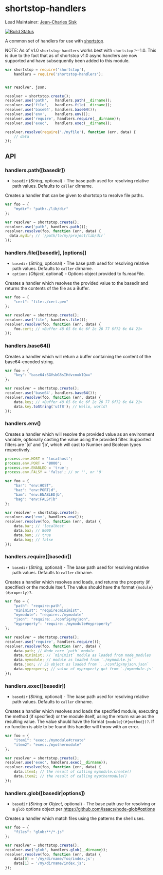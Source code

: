 shortstop-handlers
==================

Lead Maintainer: [Jean-Charles Sisk](https://github.com/jasisk)  

[![Build Status](https://travis-ci.org/krakenjs/shortstop-handlers.svg?branch=v1.0.0-release)](https://travis-ci.org/krakenjs/shortstop-handlers)  

A common set of handlers for use with [shortstop](https://github.com/paypal/shortstop).

NOTE: As of v1.0 `shortstop-handlers` works best with `shortstop` >=1.0. This is
due to the fact that as of shortstop v1.0 async handlers are now supported and
have subsequently been added to this module.


```javascript
var shortstop = require('shortstop'),
    handlers = require('shortstop-handlers');


var resolver, json;

resolver = shortstop.create();
resolver.use('path',   handlers.path(__dirname));
resolver.use('file',   handlers.file(__dirname));
resolver.use('base64', handlers.base64());
resolver.use('env',    handlers.env());
resolver.use('require', handlers.require(__dirname));
resolver.use('exec',   handlers.exec(__dirname));

resolver.resolve(require('./myfile'), function (err, data) {
    // data
});
```

## API
### handlers.path([basedir])

* `basedir` (*String*, optional) - The base path used for resolving relative path values. Defaults to `caller` dirname.

Creates a handler that can be given to shortstop to resolve file paths.

```javascript
var foo = {
    "mydir": "path:./lib/dir"
};

var resolver = shortstop.create();
resolver.use('path', handlers.path());
resolver.resolve(foo, function (err, data) {
  data.mydir; // `/path/to/my/project/lib/dir`
});
```



### handlers.file([basedir], [options])

* `basedir` (*String*, optional) - The base path used for resolving relative path values. Defaults to `caller` dirname.
* `options` (*Object*, optional) - Options object provided to fs.readFile.

Creates a handler which resolves the provided value to the basedir and returns the contents of the file as a Buffer.

```javascript
var foo = {
    "cert": "file:./cert.pem"
};

var resolver = shortstop.create();
resolver.use('file', handlers.file());
resolver.resolve(foo, function (err, data) {
    foo.cert; // <Buffer 48 65 6c 6c 6f 2c 20 77 6f72 6c 64 21>
});
```


### handlers.base64()

Creates a handler which will return a buffer containing the content of the base64-encoded string.

```javascript
var foo = {
    "key": "base64:SGVsbG8sIHdvcmxkIQ=="
};

var resolver = shortstop.create();
resolver.use('base64', handlers.base64());
resolver.resolve(foo, function (err, data) {
    data.key; // <Buffer 48 65 6c 6c 6f 2c 20 77 6f72 6c 64 21>
    data.key.toString('utf8'); // Hello, world!
});
```

### handlers.env()

Creates a handler which will resolve the provided value as an environment variable, optionally casting the value using the provided filter. Supported filters are '|d' and '|b', which will cast to Number and Boolean types respectively.

```javascript
process.env.HOST = 'localhost';
process.env.PORT = '8000';
process.env.ENABLED = 'true';
process.env.FALSY = 'false'; // or '', or '0'

var foo = {
    "bar": "env:HOST",
    "baz": "env:PORT|d",
    "bam": "env:ENABLED|b",
    "bag": "env:FALSY|b"
};

var resolver = shortstop.create();
resolver.use('env', handlers.env());
resolver.resolve(foo, function (err, data) {
    data.bar; // 'localhost'
    data.baz; // 8000
    data.bam; // true
    data.bag; // false
});
```


### handlers.require([basedir])

* `basedir` (*String*, optional) - The base path used for resolving relative path values. Defaults to `caller` dirname.

Creates a handler which resolves and loads, and returns the property (if specified) or the module itself. The value should have the format `{module}(#property)?`.

```javascript
var foo = {
    "path": "require:path",
    "minimist": "require:minimist",
    "mymodule": "require:./mymodule"
    "json": "require:../config/myjson",
    "myproperty": "require:./mymodule#myproperty"
};

var resolver = shortstop.create();
resolver.use('require', handlers.require());
resolver.resolve(foo, function (err, data) {
    data.path; // Node core `path` module
    data.minimist; // `minimist` module as loaded from node_modules
    data.mymodule; // module as loaded from `./mymodule.js`
    data.json; // JS object as loaded from `../config/myjson.json`
    data.myproperty; // value of myproperty got from `./mymodule.js`
});
```


### handlers.exec([basedir])

* `basedir` (*String*, optional) - The base path used for resolving relative path values. Defaults to `caller` dirname.

Creates a handler which resolves and loads the specified module, executing the method (if specified) or the module itself, using the return value as the resulting value. The value should have the format `{module}(#{method})?`. If no function is able to be found this handler will throw with an error.
```javascript
var foo = {
    "item1": "exec:./mymodule#create"
    "item2": "exec:./myothermodule"
};

var resolver = shortstop.create();
resolver.use('exec', handlers.exec(__dirname));
resolver.resolve(foo, function (err, data) {
    data.item1; // the result of calling mymodule.create()
    data.item2; // the result of calling myothermodule()
});
```



### handlers.glob([basedir|options])

* `basedir` (*String* or *Object*, optional) - The base path use for resolving or a `glob` options object per https://github.com/isaacs/node-glob#options

Creates a handler which match files using the patterns the shell uses.
```javascript
var foo = {
    "files": "glob:**/*.js"
};

var resolver = shortstop.create();
resolver.use('glob', handlers.glob(__dirname));
resolver.resolve(foo, function (err, data) {
    data[0] = '/my/dirname/foo/index.js';
    data[1] = '/my/dirname/index.js';
});
```
